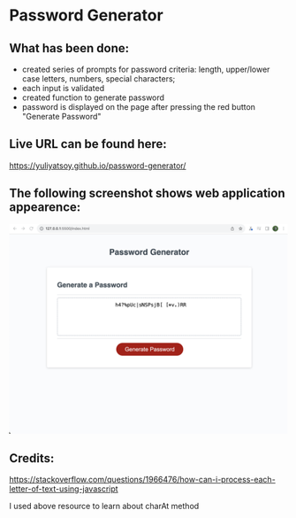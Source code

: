 # Password Generator

## What has been done:

- created series of prompts for password criteria: length, upper/lower case letters, numbers, special characters;
- each input is validated
- created function to generate password
- password is displayed on the page after pressing the red button "Generate Password"

## Live URL can be found here:

https://yuliyatsoy.github.io/password-generator/

## The following screenshot shows web application appearence:

![Alt text](image.png)

## Credits:

https://stackoverflow.com/questions/1966476/how-can-i-process-each-letter-of-text-using-javascript

I used above resource to learn about charAt method
